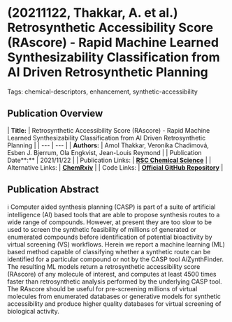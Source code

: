 # (20211122, Thakkar, A. et al.) Retrosynthetic Accessibility Score (RAscore) - Rapid Machine Learned Synthesizability Classification from AI Driven Retrosynthetic Planning

Tags: chemical-descriptors, enhancement, synthetic-accessibility

## Publication Overview

| **Title:**  | Retrosynthetic Accessibility Score (RAscore) - Rapid Machine Learned Synthesizability
Classification from AI Driven Retrosynthetic Planning |
| --- | --- |
| **Authors:**  | Amol Thakkar, Veronika Chadimová, Esben J. Bjerrum, Ola Engkvist,
Jean-Louis Reymond |
| Publication Date**:**  | 2021/11/22 |
| Publication Links: | [**RSC Chemical Science**](https://pubs.rsc.org/en/content/articlelanding/2021/sc/d0sc05401a) |
| Alternative Links: | [**ChemRxiv**](https://chemrxiv.org/engage/chemrxiv/article-details/60c750549abda240a2f8da21) |
| Code Links: | [**Official GitHub Repository**](https://github.com/reymond-group/RAscore) |

## Publication Abstract

<aside>
ℹ️ Computer aided synthesis planning (CASP) is part of a suite of artificial intelligence (AI) based tools that are able to propose synthesis routes to a wide range of compounds. However, at present they are too slow to be used to screen the synthetic feasibility of millions of generated or enumerated compounds before identification of potential bioactivity by virtual screening (VS) workflows. Herein we report a machine learning (ML) based method capable of classifying whether a synthetic route can be identified for a particular compound or not by the CASP tool AiZynthFinder. The resulting ML models return a retrosynthetic accessibility score (RAscore) of any molecule of interest, and computes at least 4500 times faster than retrosynthetic analysis performed by the underlying CASP tool. The RAscore should be useful for pre-screening millions of virtual molecules from enumerated databases or generative models for synthetic accessibility and produce higher quality databases for virtual screening of biological activity.

</aside>